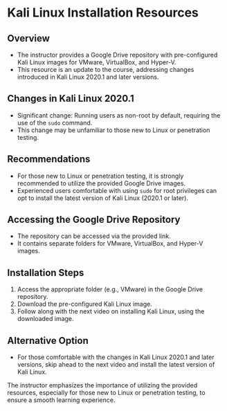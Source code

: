 # Kali Linux Installation Resources

## Overview

- The instructor provides a Google Drive repository with pre-configured Kali Linux images for VMware, VirtualBox, and Hyper-V.
- This resource is an update to the course, addressing changes introduced in Kali Linux 2020.1 and later versions.

## Changes in Kali Linux 2020.1

- Significant change: Running users as non-root by default, requiring the use of the `sudo` command.
- This change may be unfamiliar to those new to Linux or penetration testing.

## Recommendations

- For those new to Linux or penetration testing, it is strongly recommended to utilize the provided Google Drive images.
- Experienced users comfortable with using `sudo` for root privileges can opt to install the latest version of Kali Linux (2020.1 or later).

## Accessing the Google Drive Repository

- The repository can be accessed via the provided link.
- It contains separate folders for VMware, VirtualBox, and Hyper-V images.

## Installation Steps

1. Access the appropriate folder (e.g., VMware) in the Google Drive repository.
2. Download the pre-configured Kali Linux image.
3. Follow along with the next video on installing Kali Linux, using the downloaded image.

## Alternative Option

- For those comfortable with the changes in Kali Linux 2020.1 and later versions, skip ahead to the next video and install the latest version of Kali Linux.

The instructor emphasizes the importance of utilizing the provided resources, especially for those new to Linux or penetration testing, to ensure a smooth learning experience.
